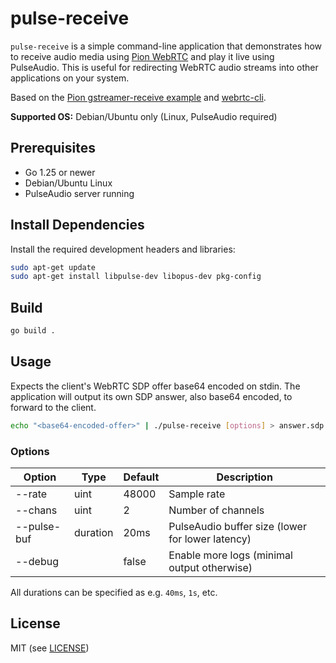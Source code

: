# pulse-receive

`pulse-receive` is a simple command-line application that demonstrates how to receive audio media using [Pion WebRTC](https://github.com/pion/webrtc) and play it live using PulseAudio. This is useful for redirecting WebRTC audio streams into other applications on your system.

Based on the [Pion gstreamer-receive example](https://github.com/pion/example-webrtc-applications/tree/master/gstreamer-receive) and [webrtc-cli](https://github.com/gavv/webrtc-cli).

**Supported OS:** Debian/Ubuntu only (Linux, PulseAudio required)

## Prerequisites

- Go 1.25 or newer
- Debian/Ubuntu Linux
- PulseAudio server running

## Install Dependencies

Install the required development headers and libraries:

```bash
sudo apt-get update
sudo apt-get install libpulse-dev libopus-dev pkg-config
```

## Build

```bash
go build .
```

## Usage


Expects the client's WebRTC SDP offer base64 encoded on stdin. The application will output its own SDP answer, also base64 encoded, to forward to the client.

```bash
echo "<base64-encoded-offer>" | ./pulse-receive [options] > answer.sdp
```

### Options

| Option            | Type    | Default     | Description                                                        |
|-------------------|---------|-------------|--------------------------------------------------------------------|
| --rate            | uint    | 48000       | Sample rate                                                        |
| --chans           | uint    | 2           | Number of channels                                                 |
| --pulse-buf       | duration| 20ms        | PulseAudio buffer size (lower for lower latency)                   |
| --debug           |         | false       | Enable more logs (minimal output otherwise)                        |

All durations can be specified as e.g. `40ms`, `1s`, etc.

## License

MIT (see [LICENSE](../LICENSE))
